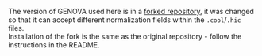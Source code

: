 The version of GENOVA used here is in a [forked repository](https://github.com/Nuwah12/GENOVA2), it was changed so that it can accept different normalization fields within the `.cool`/`.hic` files. \
Installation of the fork is the same as the original repository - follow the instructions in the README.
